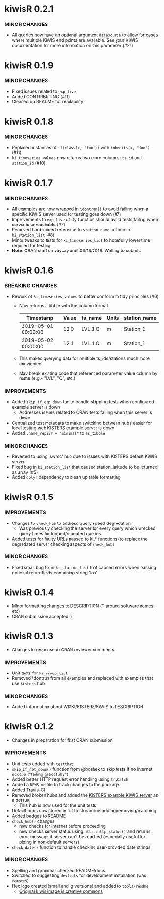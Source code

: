 kiwisR 0.2.1
=========================
### MINOR CHANGES
* All queries now have an optional argument `datasource` to allow for cases
where multiple KiWIS end points are available. See your KiWIS documentation for
more information on this parameter (#21)

kiwisR 0.1.9
=========================
### MINOR CHANGES
* Fixed issues related to ``exp_live`` 
* Added CONTRIBUTING (#11)
* Cleaned up README for readability

kiwisR 0.1.8
=========================
### MINOR CHANGES
* Replaced instances of `if(class(x, "foo"))` with `inherits(x, "foo")` (#11)
* `ki_timeseries_values` now returns two more columns: `ts_id` and `station_id` (#10) 

kiwisR 0.1.7
=========================
### MINOR CHANGES
* All examples are now wrapped in `\dontrun{}` to avoid failing when a specific KiWIS server used for testing goes down (#7)
* Improvements to `exp_live` utility function should avoid tests failing when server is unreachable (#7)
* Removed hard-coded reference to `station_name` column in `ki_station_list` (#8)
* Minor tweaks to tests for `ki_timeseries_list` to hopefully lower time required for testing
* **Note:** CRAN staff on vaycay until 08/18/2019. Waiting to submit. 

kiwisR 0.1.6
=========================
### BREAKING CHANGES
* Rework of `ki_timeseries_values` to better conform to tidy principles (#6)
  * Now returns a tibble with the column format 
  
    |Timestamp          | Value | ts_name | Units | station_name |
    |-------------------| ----- | ------- | ----- | ------------ |
    |2019-05-01 00:00:00| 12.0  | LVL.1.O |  m    | Station_1    |
    |2019-05-02 00:00:00| 12.1  | LVL.1.O |  m    | Station_1    |
    
  * This makes querying data for multiple ts_ids/stations much more convienient
  * May break existing code that referenced parameter value column by name (e.g.- "LVL", "Q", etc.)
    
### IMPROVEMENTS
* Added `skip_if_exp_down` fun to handle skipping tests when configured example server is down
  * Addresses issues related to CRAN tests failing when this server is down
* Centralized test metadata to make switching between hubs easier for local testing web KISTERS example server is down
* Added `.name_repair = "minimal"` to `as_tibble`

### MINOR CHANGES
* Reverted to using 'swmc' hub due to issues with KISTERS default KiWIS server
* Fixed bug in `ki_station_list` that caused station_latitude to be returned as array (#5)
* Added `dplyr` dependency to clean up table formatting

kiwisR 0.1.5
=========================
### IMPROVEMENTS
* Changes to `check_hub` to address query speed degredation
  * Was previously checking the server for every query which wrecked query times for looped/repeated queries
* Added tests for faulty URLs passed to ki_* functions (to replace the degredated server checking aspects of `check_hub`)

### MINOR CHANGES
* Fixed small bug fix in `ki_station_list` that caused errors when passing optional returnfields
containing string 'lon' 


kiwisR 0.1.4
=========================
* Minor formatting changes to DESCRIPTION ('' around software names, etc)
* CRAN submission accepted :)

kiwisR 0.1.3
=========================
* Changes in response to CRAN reviewer comments

### IMPROVEMENTS
* Unit tests for `ki_group_list`
* Removed \dontrun from all examples and replaced with examples that use `kisters` hub

### MINOR CHANGES
* Added information about WISKI/KISTERS/KiWIS to DESCRIPTION


kiwisR 0.1.2
=========================
* Changes in preparation for first CRAN submission

### IMPROVEMENTS
* Unit tests added with `testthat`
* `skip_if_net_down()` function from @boshek to skip tests
  if no internet access ("failing gracefully")
* Added better HTTP request error handling using `tryCatch`
* Added a `NEWS.md` file to track changes to the package.
* Added Travis-Cl 
* Removed broken hubs and added the [KISTERS example KiWIS server](http://kiwis.kisters.de/KiWIS/KiWIS?datasource=0&service=kisters&type=queryServices&request=getrequestinfo) as a default
  * This hub is now used for the unit tests
* Default hubs now stored in list to streamline adding/removing/matching
* Added badges to README
* `check_hub()` changes
  * now checks for internet before proceeding
  * now checks server status using `httr::http_status()` and returns error message
  if server can't be reached (especially useful for piping in non-default servers)
* `check_date()` function to handle checking user-provided date strings

### MINOR CHANGES
* Spelling and grammar checked README/docs
* Switched to suggesting `devtools` for development installation (was `remotes`)
* Hex logo created (small and lg versions) and added to `tools/readme`
  * [Original kiwis image is creative commons](https://commons.wikimedia.org/wiki/File:Apteryx_owenii_0.jpg)


